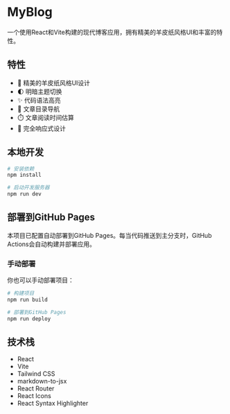 # MyBlog

一个使用React和Vite构建的现代博客应用，拥有精美的羊皮纸风格UI和丰富的特性。

## 特性

- 🎨 精美的羊皮纸风格UI设计
- 🌓 明暗主题切换
- ✨ 代码语法高亮
- 📑 文章目录导航
- ⏱️ 文章阅读时间估算
- 📱 完全响应式设计

## 本地开发

```bash
# 安装依赖
npm install

# 启动开发服务器
npm run dev
```

## 部署到GitHub Pages

本项目已配置自动部署到GitHub Pages。每当代码推送到主分支时，GitHub Actions会自动构建并部署应用。

### 手动部署

你也可以手动部署项目：

```bash
# 构建项目
npm run build

# 部署到GitHub Pages
npm run deploy
```

## 技术栈

- React
- Vite
- Tailwind CSS
- markdown-to-jsx
- React Router
- React Icons
- React Syntax Highlighter
